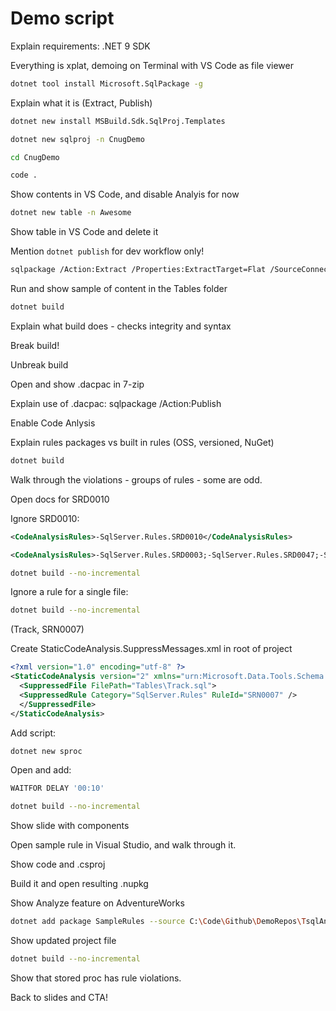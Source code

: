 
# Demo script

Explain requirements: .NET 9 SDK

Everything is xplat, demoing on Terminal with VS Code as file viewer

```bash
dotnet tool install Microsoft.SqlPackage -g
```

Explain what it is (Extract, Publish)

```bash
dotnet new install MSBuild.Sdk.SqlProj.Templates
```

```bash
dotnet new sqlproj -n CnugDemo
```

```bash
cd CnugDemo
```

```bash
code .
```

Show contents in VS Code, and disable Analyis for now

```bash
dotnet new table -n Awesome
```

Show table in VS Code and delete it

Mention `dotnet publish` for dev workflow only!

```bash
sqlpackage /Action:Extract /Properties:ExtractTarget=Flat /SourceConnectionString:"Data Source=.\SQLEXPRESS;Database=Chinook;Trusted_Connection=true;Encrypt=false" /TargetFile:Tables
```

Run and show sample of content in the Tables folder

```bash
dotnet build
```

Explain what build does - checks integrity and syntax

Break build!

Unbreak build

Open and show .dacpac in 7-zip

Explain use of .dacpac: sqlpackage /Action:Publish

Enable Code Anlysis

Explain rules packages vs built in rules (OSS, versioned, NuGet)

```bash
dotnet build
```

Walk through the violations - groups of rules - some are odd.

Open docs for SRD0010

Ignore SRD0010:

```xml
<CodeAnalysisRules>-SqlServer.Rules.SRD0010</CodeAnalysisRules>
```

```xml
<CodeAnalysisRules>-SqlServer.Rules.SRD0003;-SqlServer.Rules.SRD0047;-SqlServer.Rules.SRD0046;-SqlServer.Rules.SRD0010;-SqlServer.Rules.SRD0001;+!SqlServer.Rules*;+!Microsoft.Rules*;+!Smells*;-SqlServer.Rules.SRD0063</CodeAnalysisRules>
```

```bash
dotnet build --no-incremental
```

Ignore a rule for a single file:

```bash
dotnet build --no-incremental
```

(Track, SRN0007)

Create StaticCodeAnalysis.SuppressMessages.xml in root of project

```xml
<?xml version="1.0" encoding="utf-8" ?>
<StaticCodeAnalysis version="2" xmlns="urn:Microsoft.Data.Tools.Schema.StaticCodeAnalysis">
  <SuppressedFile FilePath="Tables\Track.sql">
  <SuppressedRule Category="SqlServer.Rules" RuleId="SRN0007" />
  </SuppressedFile>
</StaticCodeAnalysis>
```

Add script:

```bash
dotnet new sproc
```

Open and add:

```sql
WAITFOR DELAY '00:10'
```

```bash
dotnet build --no-incremental
```

Show slide with components

Open sample rule in Visual Studio, and walk through it.

Show code and .csproj

Build it and open resulting .nupkg

Show Analyze feature on AdventureWorks

```bash
dotnet add package SampleRules --source C:\Code\Github\DemoRepos\TsqlAnalysisDemo\sample\bin\Debug\
```

Show updated project file

```bash
dotnet build --no-incremental
```

Show that stored proc has rule violations.

Back to slides and CTA!
